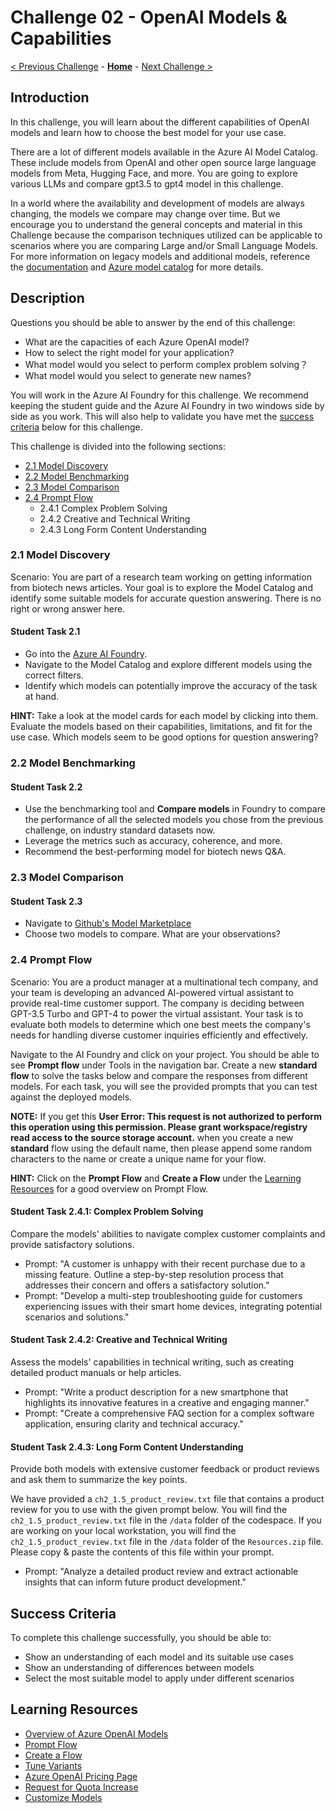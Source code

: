 # Challenge 02 - OpenAI Models & Capabilities

[< Previous Challenge](./Challenge-01.md) - **[Home](../README.md)** - [Next Challenge >](./Challenge-03.md)

## Introduction

In this challenge, you will learn about the different capabilities of OpenAI models and learn how to choose the best model for your use case.

There are a lot of different models available in the Azure AI Model Catalog. These include models from OpenAI and other open source large language models from Meta, Hugging Face, and more. You are going to explore various LLMs and compare gpt3.5 to gpt4 model in this challenge. 

In a world where the availability and development of models are always changing, the models we compare may change over time. But we encourage you to understand the general concepts and material in this Challenge because the comparison techniques utilized can be applicable to scenarios where you are comparing Large and/or Small Language Models. For more information on legacy models and additional models, reference the [documentation](https://learn.microsoft.com/en-us/azure/ai-services/openai/concepts/legacy-models) and [Azure model catalog](https://learn.microsoft.com/en-us/azure/ai-studio/how-to/model-catalog-overview) for more details.

## Description
Questions you should be able to answer by the end of this challenge:
- What are the capacities of each Azure OpenAI model?
- How to select the right model for your application?
- What model would you select to perform complex problem solving？
- What model would you select to generate new names?

You will work in the Azure AI Foundry for this challenge. We recommend keeping the student guide and the Azure AI Foundry in two windows side by side as you work. This will also help to validate you have met the [success criteria](#success-criteria) below for this challenge.

This challenge is divided into the following sections:

- [2.1 Model Discovery](#21-model-discovery)
- [2.2 Model Benchmarking](#22-model-benchmarking)
- [2.3 Model Comparison](#23-model-comparison)
- [2.4 Prompt Flow](#24-prompt-flow)
    - 2.4.1 Complex Problem Solving
    - 2.4.2 Creative and Technical Writing
    - 2.4.3 Long Form Content Understanding

### 2.1 Model Discovery
Scenario: You are part of a research team working on getting information from biotech news articles. Your goal is to explore the Model Catalog and identify some suitable models for accurate question answering. There is no right or wrong answer here.

#### Student Task 2.1
- Go into the [Azure AI Foundry](https://ai.azure.com).
- Navigate to the Model Catalog and explore different models using the correct filters. 
- Identify which models can potentially improve the accuracy of the task at hand.

**HINT:** Take a look at the model cards for each model by clicking into them. Evaluate the models based on their capabilities, limitations, and fit for the use case. Which models seem to be good options for question answering? 

### 2.2 Model Benchmarking 
#### Student Task 2.2
- Use the benchmarking tool and **Compare models** in Foundry to compare the performance of all the selected models you chose from the previous challenge, on industry standard datasets now.
- Leverage the metrics such as accuracy, coherence, and more.
- Recommend the best-performing model for biotech news Q&A.

### 2.3 Model Comparison
#### Student Task 2.3
- Navigate to [Github's Model Marketplace](https://github.com/marketplace/models)
- Choose two models to compare. What are your observations?

### 2.4 Prompt Flow
Scenario: You are a product manager at a multinational tech company, and your team is developing an advanced AI-powered virtual assistant to provide real-time customer support. The company is deciding between GPT-3.5 Turbo and GPT-4 to power the virtual assistant. Your task is to evaluate both models to determine which one best meets the company's needs for handling diverse customer inquiries efficiently and effectively.

Navigate to the AI Foundry and click on your project. You should be able to see **Prompt flow** under Tools in the navigation bar. Create a new **standard flow** to solve the tasks below and compare the responses from different models. For each task, you will see the provided prompts that you can test against the deployed models.

**NOTE:** If you get this **User Error: This request is not authorized to perform this operation using this permission. Please grant workspace/registry read access to the source storage account.** when you create a new **standard** flow using the default name, then please append some random characters to the name or create a unique name for your flow.

**HINT:** Click on the **Prompt Flow** and **Create a Flow** under the [Learning Resources](#learning-resources) for a good overview on Prompt Flow.

#### Student Task 2.4.1: Complex Problem Solving
  Compare the models' abilities to navigate complex customer complaints and provide satisfactory solutions.
  - Prompt: "A customer is unhappy with their recent purchase due to a missing feature. Outline a step-by-step resolution process that addresses their concern and offers a satisfactory solution."
  - Prompt: "Develop a multi-step troubleshooting guide for customers experiencing issues with their smart home devices, integrating potential scenarios and solutions."

#### Student Task 2.4.2: Creative and Technical Writing
  Assess the models' capabilities in technical writing, such as creating detailed product manuals or help articles.
  - Prompt: "Write a product description for a new smartphone that highlights its innovative features in a creative and engaging manner."
  - Prompt: "Create a comprehensive FAQ section for a complex software application, ensuring clarity and technical accuracy."

#### Student Task 2.4.3: Long Form Content Understanding
  Provide both models with extensive customer feedback or product reviews and ask them to summarize the key points.

  We have provided a `ch2_1.5_product_review.txt` file that contains a product review for you to use with the given prompt below. You will find the `ch2_1.5_product_review.txt` file in the `/data` folder of the codespace. If you are working on your local workstation, you will find the `ch2_1.5_product_review.txt` file in the `/data` folder of the `Resources.zip` file. Please copy & paste the contents of this file within your prompt.
  - Prompt: "Analyze a detailed product review and extract actionable insights that can inform future product development."
## Success Criteria

To complete this challenge successfully, you should be able to:
- Show an understanding of each model and its suitable use cases
- Show an understanding of differences between models
- Select the most suitable model to apply under different scenarios

## Learning Resources

- [Overview of Azure OpenAI Models](https://learn.microsoft.com/en-us/azure/cognitive-services/openai/concepts/models)
- [Prompt Flow](https://learn.microsoft.com/en-us/azure/ai-studio/how-to/prompt-flow)
- [Create a Flow](https://learn.microsoft.com/en-us/azure/ai-studio/how-to/flow-develop)
- [Tune Variants](https://learn.microsoft.com/en-us/azure/ai-studio/how-to/flow-tune-prompts-using-variants)
- [Azure OpenAI Pricing Page](https://azure.microsoft.com/en-us/pricing/details/cognitive-services/openai-service/)
- [Request for Quota Increase](https://customervoice.microsoft.com/Pages/ResponsePage.aspx?id=v4j5cvGGr0GRqy180BHbR4xPXO648sJKt4GoXAed-0pURVJWRU4yRTMxRkszU0NXRFFTTEhaT1g1NyQlQCN0PWcu)
- [Customize Models](https://learn.microsoft.com/en-us/azure/cognitive-services/openai/how-to/fine-tuning?pivots=programming-language-studio)
